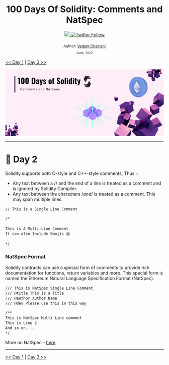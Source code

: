 <div align="center">
  <h1> 100 Days Of Solidity: Comments and NatSpec</h1>
  <a class="header-badge" target="_blank" href="https://dev.to/envoy_">
  <img src="https://img.shields.io/badge/dev.to-0A0A0A?style=for-the-badge&logo=devdotto&logoColor=white">
  </a>
  <a class="header-badge" target="_blank" href="https://twitter.com/Envoy_1084">
  <img alt="Twitter Follow" src="https://img.shields.io/twitter/follow/Envoy_1084?style=social">
  </a>

<sub>Author:
<a href="https://dev.to/envoy_" target="_blank">Vedant Chainani</a><br>
<small> June, 2022</small>
</sub>
</div>

[<< Day 1](./../Day%20001%20-%20Licenses%20and%20Pragma/readme.md) | [Day 3 >>](./../Day%20003%20-%20Initializing%20Basic%20Contract/readme.md)

![Day X](./cover.png)

---

# 📔 Day 2

Solidity supports both C-style and C++-style comments, Thus −

- Any text between a // and the end of a line is treated as a comment and is ignored by Solidity Compiler.
- Any text between the characters /*and*/ is treated as a comment. This may span multiple lines.

```solidity
// This is a Single Line Comment

```

```solidity
/*

This is A Multi-Line Comment 
It can also Include Emojis 😃

*/

```

### NatSpec Format

Solidity contracts can use a special form of comments to provide rich documentation for functions, return variables and more. This special form is named the Ethereum Natural Language Specification Format (NatSpec).

```solidity
/// This is NatSpec Single Line Comment
/// @title This is a Title
/// @author Author Name
/// @dev Please use this in this way
```

```solidity
/**
This is NatSpec Multi Line comment
This is Line 2
And so on....
*/
```

More on NatSpec - [here](https://docs.soliditylang.org/en/latest/natspec-format.html#)

---

[<< Day 1](./../Day%20001%20-%20Licenses%20and%20Pragma/readme.md) | [Day 3 >>](./../Day%20003%20-%20Initializing%20Basic%20Contract/readme.md)
